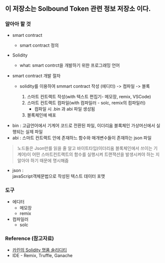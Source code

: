 ## 이 저장소는 Solbound Token 관련 정보 저장소 이다.

### 알아아 할 것 

* smart contract
  - smart contract 정의
  
* Solidity
  - what: smart contrct을 개발하기 위한 프로그래밍 언어
 
* smart contract 개발 절차
  - solidity를 이용하여 smmart contract 작성 (에디터) ->  컴파일 -> 블록
    
    1. 스마트 컨트랙트 작성(with 텍스트 편집기- 메모장, remix, VSCode)
    2. 스마트 컨트랙트 컴파일(with 컴파일러 - solc, remix의 컴파일러)
       - 컴파일 시 .bin 과 abi 파일 생성됨
    3. 블록체인에 배포
+ bin : 고급언어에서 기계어 코드로 전환된 파일, 이더리움 블록체인 가상머신에서 실행되는 실제 파일
+ abi : 스마트 컨트랙트 안에 존재하느 함수와 매개변수들이 존재하는 json 파일
   
> 노드들은 Json만를 읽을 줄 알고 바이트타입(이더리움 블록체인에서 쓰이는 기계어)이 어떤 스마트컨트랙트의 함수를 실행시켜 트랜잭션을 발생시켜야 하는 지 알아야 하기 때문에 명시해줌

+ json :   
  javaScript객체문법으로 작성된 텍스트 데이터 포맷 

### 도구
* 에디터
  - 메모장
  - remix
* 컴파일러
  - solc
  

### Reference (참고자료)
  * [카린의 Solidity 명품 솔리디티](https://docs.solidity-kr.org:8443)
  * IDE - Remix, Truffle, Ganache 

